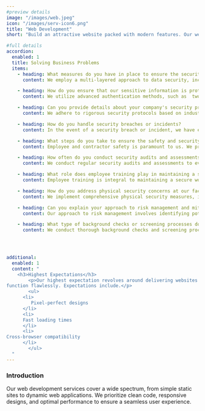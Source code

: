 ```yaml
---
#preview details
image: "/images/web.jpeg"
icon: "/images/serv-icon6.png"
title: "Web Development"
short: "Build an attractive website packed with modern features. Our web developers master the craft of designing, building, and maintaining e-commerce websites and web-based applications built on modern tech stacks."

#full details
accordion:
  enabled: 1
  title: Solving Business Problems
  items:
    - heading: What measures do you have in place to ensure the security of our data and information?
      content: We employ a multi-layered approach to data security, including encryption, access controls, and regular security audits. Our systems are designed to meet or exceed industry standards for data protection.

    - heading: How do you ensure that our sensitive information is protected from unauthorized access?
      content: We utilize advanced authentication methods, such as  two-factor authentication to restrict access to sensitive information. Additionally, our security protocols are continuously monitored and updated to address emerging threats.

    - heading: Can you provide details about your company's security protocols and certifications?
      content: We adhere to rigorous security protocols based on industry best practices and standards, such as ISO 27001 and SOC 2. Our commitment to security is further demonstrated through our certifications and compliance with relevant regulatory requirements.

    - heading: How do you handle security breaches or incidents?
      content: In the event of a security breach or incident, we have established incident response procedures to swiftly mitigate the threat and minimize the impact on our clients. Our dedicated team of security experts conducts thorough investigations and implements remediation measures to prevent future occurrences.

    - heading: What steps do you take to ensure the safety and security of our employees and contractors?
      content: Employee and contractor safety is paramount to us. We provide comprehensive training on security awareness and emergency response procedures. Additionally, we conduct regular assessments of workplace safety and security measures to identify and address any vulnerabilities. 

    - heading: How often do you conduct security audits and assessments?
      content: We conduct regular security audits and assessments to evaluate the effectiveness of our security controls and identify areas for improvement. These audits are conducted by both internal teams and third-party security experts to ensure impartiality and thoroughness.

    - heading: What role does employee training play in maintaining a secure work environment?
      content: Employee training is integral to maintaining a secure work environment. We provide ongoing training and awareness programs to educate employees about cybersecurity best practices, data handling procedures, and potential security threats.

    - heading: How do you address physical security concerns at our facilities or workplaces?
      content: We implement comprehensive physical security measures, including access controls, surveillance systems, and perimeter security, to protect our facilities and workplaces. Our security personnel are trained to respond effectively to any security incidents or breaches.

    - heading: Can you explain your approach to risk management and mitigation?
      content: Our approach to risk management involves identifying potential security risks, assessing their likelihood and potential impact, and implementing proactive measures to mitigate or eliminate these risks. We regularly review and update our risk management strategies to adapt to evolving threats.

    - heading: What type of background checks or screening processes do you implement for your workforce?
      content: We conduct thorough background checks and screening processes for all employees and contractors, including criminal background checks, employment verification, and reference checks. These measures help ensure the integrity and trustworthiness of our workforce.


  

additional:
  enabled: 1
  content: "
    <h3>Highest Expectations</h3>
		<p>Our highest expectation revolves around delivering websites that not only look great but also
function flawlessly. Expectations include.</p>
		<ul>
      <li>
         Pixel-perfect designs
      </li>
      <li>
      Fast loading times
      </li>
      <li>
Cross-browser compatibility
      </li>
		</ul>
  "
---
```


### Introduction

Our web development services cover a wide spectrum, from simple static sites to dynamic web
applications. We prioritize clean code, responsive designs, and optimal performance to ensure a
seamless user experience.

